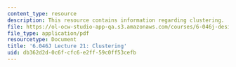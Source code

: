 ```yaml
---
content_type: resource
description: This resource contains information regarding clustering.
file: https://ol-ocw-studio-app-qa.s3.amazonaws.com/courses/6-046j-design-and-analysis-of-algorithms-spring-2012/db362d2d0c6fcfc6e2ff59c0ff53cefb_MIT6_046JS12_lec21.pdf
file_type: application/pdf
resourcetype: Document
title: '6.046J Lecture 21: Clustering'
uid: db362d2d-0c6f-cfc6-e2ff-59c0ff53cefb
---
```

